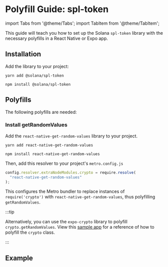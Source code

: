 # Polyfill Guide: spl-token

import Tabs from '@theme/Tabs';
import TabItem from '@theme/TabItem';

This guide will teach you how to set up the Solana `spl-token` library with the necessary polyfills in a React Native or Expo app.

## Installation

Add the library to your project:

<Tabs>
<TabItem value="yarn" label="yarn">

```shell
yarn add @solana/spl-token
```

</TabItem>
<TabItem value="npm" label="npm">

```shell
npm install @solana/spl-token
```

</TabItem>
</Tabs>

## Polyfills

The following polyfills are needed:

### Install getRandomValues

Add the `react-native-get-random-values` library to your project.

<Tabs>
<TabItem value="yarn" label="yarn">

```shell
yarn add react-native-get-random-values
```

</TabItem>
<TabItem value="npm" label="npm">

```shell
npm install react-native-get-random-values
```

</TabItem>
</Tabs>

Then, add this resolver to your project's `metro.config.js`

```js
config.resolver.extraNodeModules.crypto = require.resolve(
  "react-native-get-random-values"
);
```

This configures the Metro bundler to replace instances of `require('crypto')` with `react-native-get-random-values`, thus polyfilling `getRandomValues`.

:::tip

Alternatively, you can use the `expo-crypto` library to polyfill `crypto.getRandomValues`. View this [sample app](https://github.com/solana-mobile/tutorial-apps/blob/main/AnchorCounterDapp/src/polyfills.ts#L7) for a reference of how to polyfill the `crypto` class.

:::

## Example
